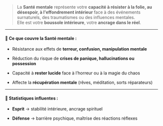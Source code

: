 > La **Santé mentale** représente votre **capacité à résister à la folie, au désespoir, à l'effondrement intérieur** face à des événements surnaturels, des traumatismes ou des influences mentales.  
> Elle est votre **boussole intérieure**, votre **ancrage dans le réel**.

---

#### 📌 Ce que couvre la Santé mentale :

- Résistance aux effets de **terreur, confusion, manipulation mentale**
    
- Réduction du risque de **crises de panique, hallucinations ou possession**
    
- Capacité à **rester lucide** face à l’horreur ou à la magie du chaos
    
- Affecte la **récupération mentale** (rêves, méditation, sorts réparateurs)
    

---

#### 🔄 Statistiques influentes :

- **Esprit** → stabilité intérieure, ancrage spirituel
    
- **Défense** → barrière psychique, maîtrise des réactions réflexes